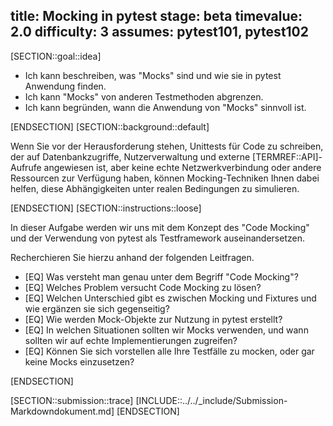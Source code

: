 title: Mocking in pytest
stage: beta
timevalue: 2.0
difficulty: 3
assumes: pytest101, pytest102
---

[SECTION::goal::idea]

- Ich kann beschreiben, was "Mocks" sind und wie sie in pytest Anwendung finden.
- Ich kann "Mocks" von anderen Testmethoden abgrenzen.
- Ich kann begründen, wann die Anwendung von "Mocks" sinnvoll ist.

[ENDSECTION]
[SECTION::background::default]

Wenn Sie vor der Herausforderung stehen, Unittests für Code zu schreiben, der auf Datenbankzugriffe,
Nutzerverwaltung und externe [TERMREF::API]-Aufrufe angewiesen ist, aber keine echte Netzwerkverbindung oder
andere Ressourcen zur Verfügung haben, können Mocking-Techniken Ihnen dabei helfen, diese
Abhängigkeiten unter realen Bedingungen zu simulieren.

[ENDSECTION]
[SECTION::instructions::loose]

In dieser Aufgabe werden wir uns mit dem Konzept des "Code Mocking" und der Verwendung von pytest
als Testframework auseinandersetzen.

Recherchieren Sie hierzu anhand der folgenden Leitfragen.

- [EQ] Was versteht man genau unter dem Begriff "Code Mocking"?
- [EQ] Welches Problem versucht Code Mocking zu lösen?
- [EQ] Welchen Unterschied gibt es zwischen Mocking und Fixtures und
wie ergänzen sie sich gegenseitig?
- [EQ] Wie werden Mock-Objekte zur Nutzung in pytest erstellt?
- [EQ] In welchen Situationen sollten wir Mocks verwenden, und wann sollten wir auf echte
   Implementierungen zugreifen?
- [EQ] Können Sie sich vorstellen alle Ihre Testfälle zu mocken, oder gar keine Mocks einzusetzen?

[ENDSECTION]

[SECTION::submission::trace]
[INCLUDE::../../_include/Submission-Markdowndokument.md]
[ENDSECTION]

